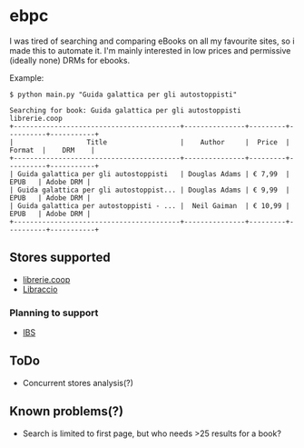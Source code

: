 # ebpc
I was tired of searching and comparing eBooks on all my favourite sites, so i made this to automate it. 
I'm mainly interested in low prices and permissive (ideally none) DRMs for ebooks.

Example:

```
$ python main.py "Guida galattica per gli autostoppisti"

Searching for book: Guida galattica per gli autostoppisti
librerie.coop
+-----------------------------------------+---------------+---------+----------+-----------+
|                  Title                  |    Author     |  Price  |  Format  |    DRM    |
+-----------------------------------------+---------------+---------+----------+-----------+
| Guida galattica per gli autostoppisti   | Douglas Adams | € 7,99  |   EPUB   | Adobe DRM |
| Guida galattica per gli autostoppist... | Douglas Adams | € 9,99  |   EPUB   | Adobe DRM |
| Guida galattica per autostoppisti - ... |  Neil Gaiman  | € 10,99 |   EPUB   | Adobe DRM |
+-----------------------------------------+---------------+---------+----------+-----------+
```

## Stores supported
- [librerie.coop](https://www.librerie.coop/)
- [Libraccio](https://www.libraccio.it/)

### Planning to support
- [IBS](https://www.ibs.it/)

## ToDo
- Concurrent stores analysis(?)

## Known problems(?)
- Search is limited to first page, but who needs >25 results for a book?
